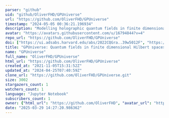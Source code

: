 ```yaml
---
parser: "github"
uid: "github/OliverFHD/GPUniverse"
url: "https://github.com/OliverFHD/GPUniverse"
timestamp: "2024-05-05 00:36:21.196934"
description: "Modelling holographic quantum fields in finite dimensional Hilbert spaces with Generalised Pauli Operators (GPOs) and overlapping degrees of freedom. Also: simulate overlapping qubits with GPUs."
avatar: "https://avatars.githubusercontent.com/u/16794844?v=4"
repo_url: "https://github.com/OliverFHD/GPUniverse"
doi: ["https://ui.adsabs.harvard.edu/abs/2022CQGra..39w5012F", "https://ui.adsabs.harvard.edu/abs/2024ascl.soft04018F/abstract"]
title: "GPUniverse: Quantum fields in finite dimensional Hilbert spaces modeler"
name: "GPUniverse"
full_name: "OliverFHD/GPUniverse"
html_url: "https://github.com/OliverFHD/GPUniverse"
created_at: "2021-11-05T15:31:52Z"
updated_at: "2024-04-25T07:40:59Z"
clone_url: "https://github.com/OliverFHD/GPUniverse.git"
size: 3002
stargazers_count: 1
watchers_count: 1
language: "Jupyter Notebook"
subscribers_count: 1
owner: {"html_url": "https://github.com/OliverFHD", "avatar_url": "https://avatars.githubusercontent.com/u/16794844?v=4", "login": "OliverFHD", "type": "User"}
date: "2025-03-29 14:27:20.986362"
---
```

